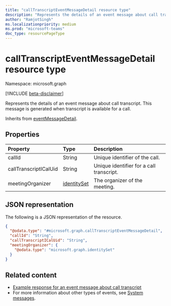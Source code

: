 ```yaml
---
title: "callTranscriptEventMessageDetail resource type"
description: "Represents the details of an event message about call transcript."
author: "RamjotSingh"
ms.localizationpriority: medium
ms.prod: "microsoft-teams"
doc_type: resourcePageType
---
```


# callTranscriptEventMessageDetail resource type

Namespace: microsoft.graph

[!INCLUDE [beta-disclaimer](../../includes/beta-disclaimer.md)]

Represents the details of an event message about call transcript.
This message is generated when transcript is available for a call.


Inherits from [eventMessageDetail](../resources/eventmessagedetail.md).

## Properties
|Property|Type|Description|
|:---|:---|:---|
|callId|String|Unique identifier of the call.|
|callTranscriptICalUid|String|Unique identifier for a call transcript.|
|meetingOrganizer|[identitySet](../resources/identityset.md)|The organizer of the meeting.|

## JSON representation
The following is a JSON representation of the resource.
<!-- {
  "blockType": "resource",
  "@odata.type": "microsoft.graph.callTranscriptEventMessageDetail",
  "baseType": "microsoft.graph.eventMessageDetail"
}
-->
``` json
{
  "@odata.type": "#microsoft.graph.callTranscriptEventMessageDetail",
  "callId": "String",
  "callTranscriptICalUid": "String",
  "meetingOrganizer": {
    "@odata.type": "microsoft.graph.identitySet"
  }
}
```


## Related content
- [Example response for an event message about call transcript](/graph/system-messages/#call-transcript)
- For more information about other types of events, see [System messages](/graph/system-messages).
